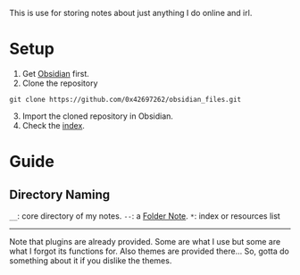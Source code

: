 This is use for storing notes about just anything I do online and irl.

# Setup

1. Get [Obsidian](https://obsidian.md/download) first.
2. Clone the repository

```
git clone https://github.com/0x42697262/obsidian_files.git
```

3. Import the cloned repository in Obsidian.
4. Check the [index](*Notes.md).

# Guide

## Directory Naming
`__`: core directory of my notes.
`--`: a [Folder Note](https://github.com/xpgo/obsidian-folder-note-plugin).
`*`: index or resources list


---

Note that plugins are already provided. Some are what I use but some are what I forgot its functions for. Also themes are provided there... So, gotta do something about it if you dislike the themes.
